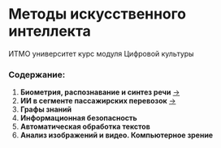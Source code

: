 # Методы искусственного интеллекта
ИТМО университет курс модуля Цифровой культуры

### Содержание:
1. **Биометрия, распознавание и синтез речи** [->](ai-1.ipynb)
2. **ИИ в сегменте пассажирских перевозок** [->](ai-2.sql)
3. **Графы знаний**
4. **Информационная безопасность**
5. **Автоматическая обработка текстов**
6. **Анализ изображений и видео. Компьютерное зрение**
